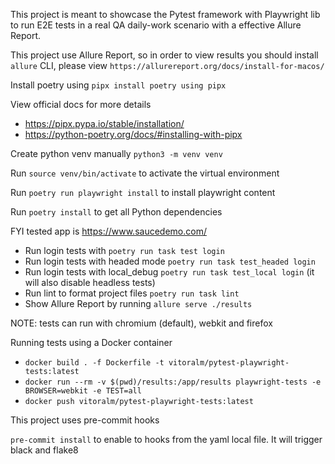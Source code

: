 This project is meant to showcase the Pytest framework with Playwright lib to run E2E tests in a real QA daily-work scenario with a effective Allure Report.

This project use Allure Report, so in order to view results you should install `allure` CLI, please view `https://allurereport.org/docs/install-for-macos/`

Install poetry using `pipx install poetry using pipx`

View official docs for more details
- https://pipx.pypa.io/stable/installation/
- https://python-poetry.org/docs/#installing-with-pipx

Create python venv manually `python3 -m venv venv`

Run `source venv/bin/activate` to activate the virtual environment

Run `poetry run playwright install` to install playwright content

Run `poetry install` to get all Python dependencies

FYI tested app is https://www.saucedemo.com/

- Run login tests with `poetry run task test login`
- Run login tests with headed mode `poetry run task test_headed login`
- Run login tests with local_debug `poetry run task test_local login` (it will also disable headless tests)
- Run lint to format project files `poetry run task lint`
- Show Allure Report by running `allure serve ./results`

NOTE: tests can run with chromium (default), webkit and firefox

Running tests using a Docker container

- `docker build . -f Dockerfile -t vitoralm/pytest-playwright-tests:latest`
- `docker run --rm -v $(pwd)/results:/app/results playwright-tests -e BROWSER=webkit -e TEST=all`
- `docker push vitoralm/pytest-playwright-tests:latest`


This project uses pre-commit hooks

`pre-commit install` to enable to hooks from the yaml local file. It will trigger black and flake8
